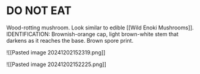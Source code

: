 # DO NOT EAT
Wood-rotting mushroom. Look similar to edible [[Wild Enoki Mushrooms]]. 
IDENTIFICATION: Brownish-orange cap, light brown-white stem that darkens as it reaches the base. Brown spore print.

![[Pasted image 20241202152319.png]]

![[Pasted image 20241202152225.png]]
